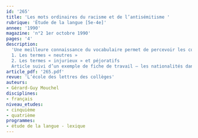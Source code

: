 ```yaml
---
id: '265'
title: 'Les mots ordinaires du racisme et de l’antisémitisme '
rubrique: 'Étude de la langue [5e-4e]'
annee: '1990'
magazine: 'n°2 1er octobre 1990'
pages: '4'
description: 
  'Une meilleure connaissance du vocabulaire permet de percevoir les connotations de certains termes…
  1. Les termes « neutres »
  2. Les termes « injurieux » et péjoratifs
  Article suivi d’un exemple de fiche de travail – les nationalités dans la langue argotique – et d’un questionnaire.'
article_pdf: '265.pdf'
revue: 'L’école des lettres des collèges'
auteurs:
- Gérard-Guy Mouchel
disciplines:
- français
niveau_etudes:
- cinquième
- quatrième
programmes:
- étude de la langue - lexique
---
```

